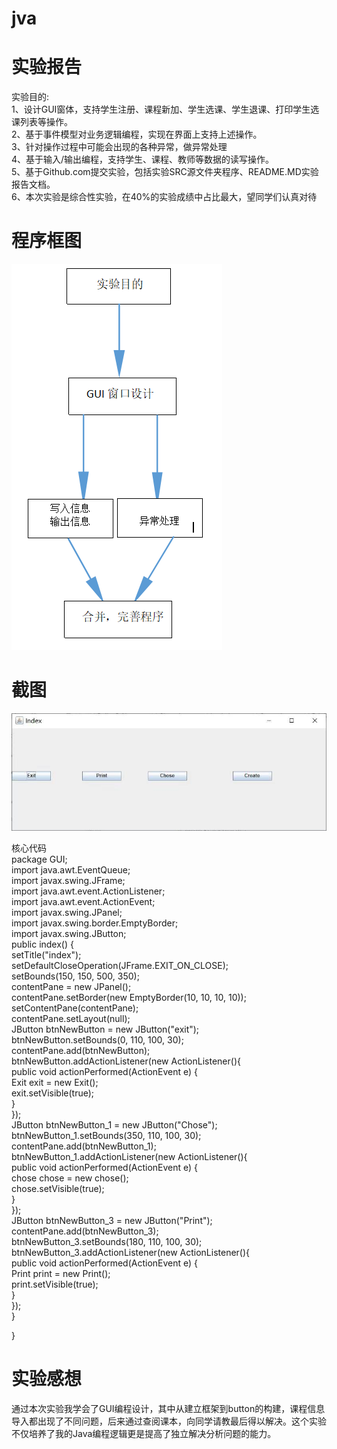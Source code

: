 # jva
实验报告<br>
=========

实验目的:<br>
1、设计GUI窗体，支持学生注册、课程新加、学生选课、学生退课、打印学生选课列表等操作。<br>
2、基于事件模型对业务逻辑编程，实现在界面上支持上述操作。<br>
3、针对操作过程中可能会出现的各种异常，做异常处理<br>
4、基于输入/输出编程，支持学生、课程、教师等数据的读写操作。<br>
5、基于Github.com提交实验，包括实验SRC源文件夹程序、README.MD实验报告文档。<br>
6、本次实验是综合性实验，在40%的实验成绩中占比最大，望同学们认真对待<br>

程序框图<br>
==========

![Image discription](https://github.com/lxy210bipt/jva/blob/master/%E6%9D%8E%E6%97%AD%E6%B4%8B.jpg.PNG)

截图<br>
=========

![Image discription](https://github.com/lxy210bipt/jva/blob/master/%E5%BE%AE%E4%BF%A1%E5%9B%BE%E7%89%87_20191208225654.jpg)

核心代码<br>
package GUI;<br>
import java.awt.EventQueue;<br>
import javax.swing.JFrame;<br>
import java.awt.event.ActionListener;<br>
import java.awt.event.ActionEvent;<br>
import javax.swing.JPanel;<br>
import javax.swing.border.EmptyBorder;<br>
import javax.swing.JButton;<br>
public index() {<br>
	setTitle("index");<br>
	setDefaultCloseOperation(JFrame.EXIT_ON_CLOSE);<br>
	setBounds(150, 150, 500, 350);<br>
	contentPane = new JPanel();<br>
	contentPane.setBorder(new EmptyBorder(10, 10, 10, 10));<br>
	setContentPane(contentPane);<br>
	contentPane.setLayout(null);<br>
	JButton btnNewButton = new JButton("exit");<br>
	btnNewButton.setBounds(0, 110, 100, 30);<br>
	contentPane.add(btnNewButton);<br>
	btnNewButton.addActionListener(new ActionListener(){<br>
		public void actionPerformed(ActionEvent e) {<br>
			Exit exit = new Exit();<br>
			exit.setVisible(true);<br>
			}<br>
		});<br>
	JButton btnNewButton_1 = new JButton("Chose");<br>
	btnNewButton_1.setBounds(350, 110, 100, 30);<br>
	contentPane.add(btnNewButton_1);<br>
	btnNewButton_1.addActionListener(new ActionListener(){<br>
		public void actionPerformed(ActionEvent e) {<br>
			chose chose = new chose();<br>
			chose.setVisible(true); <br>
			}<br>
		});<br>
	JButton btnNewButton_3 = new JButton("Print");<br>
	contentPane.add(btnNewButton_3);<br>
	btnNewButton_3.setBounds(180, 110, 100, 30);<br>
	btnNewButton_3.addActionListener(new ActionListener(){<br>
		public void actionPerformed(ActionEvent e) {<br>
			Print print = new Print();<br>
			print.setVisible(true);<br>
			}<br>
		});<br>
	}<br>

}<br>

实验感想<br>
==========

通过本次实验我学会了GUI编程设计，其中从建立框架到button的构建，课程信息导入都出现了不同问题，后来通过查阅课本，向同学请教最后得以解决。这个实验不仅培养了我的Java编程逻辑更是提高了独立解决分析问题的能力。
